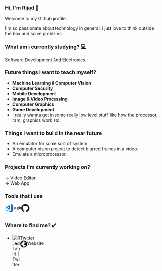 ### Hi, I'm Rijad 🚀

Welcome to my Github profile.

I'm so passionate about technology in general, i just love to think outside the box and solve problems.

### What am i currently studying? 💻

Software Development And Electronics.

### Future things i want to teach myself?

- **Machine Learning & Computer Vision**
- **Computer Security**
- **Mobile Development**
- **Image & Video Processing**
- **Computer Graphics**
- **Game Development**
- I really wanna get in some really low level stuff, like how the processor, ram, graphics work etc.

### Things i want to build in the near future

  - An emulator for some sort of system.
  - A computer vision project to detect blurred frames in a video.
  - Emulate a microprocessor.

### Projects i'm currently working on?
  
  -> Video Editor<br />
  -> Web App

### Tools that i use

<img align="left" alt="Visual Studio Code" width="26px" src="https://raw.githubusercontent.com/github/explore/80688e429a7d4ef2fca1e82350fe8e3517d3494d/topics/visual-studio-code/visual-studio-code.png" />
<img align="left" alt="Git" width="26px" src="https://raw.githubusercontent.com/github/explore/80688e429a7d4ef2fca1e82350fe8e3517d3494d/topics/git/git.png" />
<img align="left" alt="GitHub" width="26px" src="https://raw.githubusercontent.com/github/explore/78df643247d429f6cc873026c0622819ad797942/topics/github/github.png" />
<br />
<br />

### Where to find me? ✔️

* Twitter[<img align="left" alt="Rijad Tahiri | Twitter" width="25px" src="https://cdn.jsdelivr.net/npm/simple-icons@v3/icons/twitter.svg" />][twitter]
* Website[<img align="left" alt="https://riattahiri.github.io/portofolio/" width="22px" src="https://raw.githubusercontent.com/iconic/open-iconic/master/svg/globe.svg" />][website]

[twitter]: https://twitter.com/redportal_games
[website]: https://riattahiri.github.io/portofolio/
